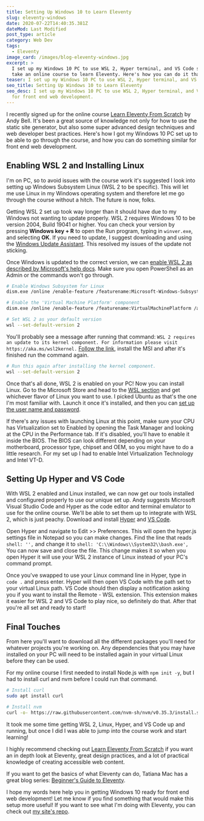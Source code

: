 ```yaml
---
title: Setting Up Windows 10 to Learn Eleventy
slug: eleventy-windows
date: 2020-07-22T14:40:35.381Z
dateMod: Last Modified
post_type: article
category: Web Dev
tags:
  - Eleventy
image_card: /images/blog-eleventy-windows.jpg
excerpt: >
  I set up my Windows 10 PC to use WSL 2, Hyper terminal, and VS Code so I could
  take an online course to learn Eleventy. Here's how you can do it that too.
teaser: I set up my Windows 10 PC to use WSL 2, Hyper terminal, and VS Code.
seo_title: Setting Up Windows 10 to Learn Eleventy
seo_desc: I set up my Windows 10 PC to use WSL 2, Hyper terminal, and VS Code
  for front end web development.
---
```

I recently signed up for the online course [Learn Eleventy From Scratch](https://piccalil.li/course/learn-eleventy-from-scratch/) by Andy Bell. It's been a great source of knowledge not only for how to use the static site generator, but also some super advanced design techniques and web developer best practices. Here's how I got my Windows 10 PC set up to be able to go through the course, and how you can do something similar for front end web development.

## Enabling WSL 2 and Installing Linux

I'm on PC, so to avoid issues with the course work it's suggested I look into setting up Windows Subsystem Linux (WSL 2 to be specific). This will let me use Linux in my Windows operating system and therefore let me go through the course without a hitch. The future is now, folks.

Getting WSL 2 set up took way longer than it should have due to my Windows not wanting to update properly. WSL 2 requires Windows 10 to be version 2004, Build 19041 or higher. You can check your version by pressing **Windows key + R** to open the Run program, typing in `winver.exe`, and selecting **OK**. If you need to update, I suggest downloading and using the [Windows Update Assistant](https://www.microsoft.com/en-us/software-download/windows10). This resolved my issues of the update not sticking.

Once Windows is updated to the correct version, we can [enable WSL 2 as described by Microsoft's help docs](https://docs.microsoft.com/en-us/windows/wsl/install-win10). Make sure you open PowerShell as an Admin or the commands won't go through.

```bash
# Enable Windows Subsystem for Linux
dism.exe /online /enable-feature /featurename:Microsoft-Windows-Subsystem-Linux /all /norestart

# Enable the 'Virtual Machine Platform' component
dism.exe /online /enable-feature /featurename:VirtualMachinePlatform /all /norestart

# Set WSL 2 as your default version
wsl --set-default-version 2
```

You'll probably see a message after running that command: `WSL 2 requires an update to its kernel component. For information please visit https://aka.ms/wsl2kernel.` [Follow the link](https://aka.ms/wsl2kernel), install the MSI and after it's finished run the command again.

```bash
# Run this again after installing the kernel component.
wsl --set-default-version 2
```

Once that's all done, WSL 2 is enabled on your PC! Now you can install Linux. Go to the Microsoft Store and head to the [WSL section](https://aka.ms/wslstore) and get whichever flavor of Linux you want to use. I picked Ubuntu as that's the one I'm most familiar with. Launch it once it's installed, and then you can [set up the user name and password](https://docs.microsoft.com/en-us/windows/wsl/user-support).

If there's any issues with launching Linux at this point, make sure your CPU has Virtualization set to Enabled by opening the Task Manager and looking at the CPU in the Performance tab. If it's disabled, you'll have to enable it inside the BIOS. The BIOS can look different depending on your motherboard, processor type, chipset and OEM, so you might have to do a little research. For my set up I had to enable Intel Virtualization Technology and Intel VT-D.

## Setting Up Hyper and VS Code

With WSL 2 enabled and Linux installed, we can now get our tools installed and configured properly to use our unique set up. Andy suggests Microsoft Visual Studio Code and Hyper as the code editor and terminal emulator to use for the online course. We'll be able to set them up to integrate with WSL 2, which is just peachy. Download and install [Hyper](https://hyper.is/) and [VS Code](https://code.visualstudio.com/).

Open Hyper and navigate to Edit >> Preferences. This will open the hyper.js settings file in Notepad so you can make changes. Find the line that reads `shell: '',` and change it to `shell: 'C:\\Windows\\System32\\bash.exe',` You can now save and close the file. This change makes it so when you open Hyper it will use your WSL 2 instance of Linux instead of your PC's command prompt.

Once you've swapped to use your Linux command line in Hyper, type in `code .` and press enter. Hyper will then open VS Code with the path set to your virtual Linux path. VS Code should then display a notification asking you if you want to install the Remote - WSL extension. This extension makes it easier for WSL 2 and VS Code to play nice, so definitely do that. After that you're all set and ready to start!

## Final Touches

From here you'll want to download all the different packages you'll need for whatever projects you're working on. Any dependencies that you may have installed on your PC will need to be installed again in your virtual Linux before they can be used.

For my online course I first needed to install Node.js with `npm init -y`, but I had to install curl and nvm before I could run that command.

```bash
# Install curl
sudo apt install curl

# Install nvm
curl -o- https://raw.githubusercontent.com/nvm-sh/nvm/v0.35.3/install.sh | bash
```

It took me some time getting WSL 2, Linux, Hyper, and VS Code up and running, but once I did I was able to jump into the course work and start learning!

I highly recommend checking out [Learn Eleventy From Scratch](https://piccalil.li/course/learn-eleventy-from-scratch/) if you want an in depth look at Eleventy, great design practices, and a lot of practical knowledge of creating accessible web content.

If you want to get the basics of what Eleventy can do, Tatiana Mac has a great blog series: [Beginner's Guide to Eleventy](https://tatianamac.com/posts/beginner-eleventy-tutorial-parti/).

I hope my words here help you in getting Windows 10 ready for front end web development! Let me know if you find something that would make this setup more useful! If you want to see what I'm doing with Eleventy, you can check out [my site's repo](https://github.com/FatsackFails/fatsackfails).
